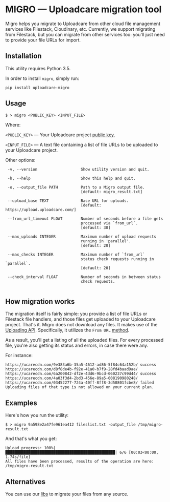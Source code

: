 # MIGRO — Uploadcare migration tool

Migro helps you migrate to Uploadcare from other cloud file management
services like Filestack, Cloudinary, etc.
Currently, we support migrating from Filestack, but you can migrate
from other services too: you'll just need to provide your file URLs for import.

## Installation

   This utility requires Python 3.5.

   In order to install `migro`, simply run:
   
   `pip install uploadcare-migro`


## Usage

    $ > migro <PUBLIC_KEY> <INPUT_FILE>
    
 Where:
  
  `<PUBLIC_KEY>` — Your Uploadcare project
  [public key.](https://uploadcare.com/documentation/keys/)
  
  `<INPUT_FILE>` — A text file containing a list of file URLs
  to be uploaded to your Uploadcare project.
    
 Other options:
  
 ```
  -v, --version                   Show utility version and quit.
  
  -h, --help                      Show this help and quit.
  
  -o, --output_file PATH          Path to a Migro output file.
                                  [default: migro_result.txt]
                                  
  --upload_base TEXT              Base URL for uploads.
                                  [default: https://upload.uploadcare.com/]
                                  
  --from_url_timeout FLOAT        Number of seconds before a file gets
                                  processed via `from_url`.
                                  [default: 30]
                                  
  --max_uploads INTEGER           Maximum number of upload requests
                                  running in 'parallel'.
                                  [default: 20]
                                  
  --max_checks INTEGER            Maximum number of `from_url`
                                  status check requests running in `parallel`.
                                  [default: 20]
                                  
  --check_interval FLOAT          Number of seconds in between status
                                  check requests.
                                  
  ```              

## How migration works

The migration itself is fairly simple: you provide a list of file URLs
or Filestack file handlers, and those files get uploaded to your Uploadcare
project. That's it.
Migro does not download any files. It makes use of the
[Uploading API](https://uploadcare.com/documentation/upload/).
Specifically, it utilizes the `From URL`
[method](https://uploadcare.com/documentation/upload/#from-url).

As a result, you'll get a listing of all the uploaded files.
For every processed file, you're also getting its status and errors,
in case there were any.

For instance:

    https://ucarecdn.com/9e383a6b-35a5-4612-ad86-5f84c64a152b/ success https://ucarecdn.com/d8f8de4b-f92e-41a0-b7f9-28fd4baad9ae/
    https://ucarecdn.com/6a200842-df2e-4dd6-9bcd-060237c99d44/ success https://ucarecdn.com/4a03f3d4-2bd3-456e-89a5-008190980248/
    https://ucarecdn.com/03452277-724a-40ff-8ff8-3d50801fcbe8/ failed  Uploading files of that type is not allowed on your current plan. 

## Examples

Here's how you run the utility:

    $ > migro 9a598e2a47fe961ea412 fileslist.txt -output_file /tmp/migro-result.txt
    
And that's what you get:
    
    Upload progress: 100%|████████████████████████████████████████████████| 6/6 [00:03<00:00,  1.74s/file]
    All files have been processed, results of the operation are here: /tmp/migro-result.txt

## Alternatives

You can use our
[libs](https://uploadcare.com/documentation/libs/)
to migrate your files from any source.
